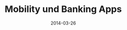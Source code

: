 ---
abstract: ''
authors:
- Gerald Madlmayr
- Thomas Grechenig
date: '2014-03-26'
featured: false
links:
- name: Publik
  url: https://publik.tuwien.ac.at/showentry.php?ID=236000&lang=2
publication: 'Talk: IIR-Jahreskongress für den Bankensektor KURS 2014, Wien (invited);
  03-26-2014 - 03-27-2014'
publication_types:
- '3'
publishDate: '2014-03-26'
title: Mobility und Banking Apps
url_pdf: ''
---